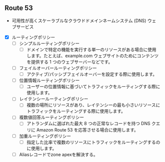## Route 53
* 可用性が高くスケーラブルなクラウドドメインネームシステム (DNS) ウェブサービス
- [X] ルーティングポリシー
  - [ ] シンプルルーティングポリシー 
    - [ ] ドメインで特定の機能を実行する単一のリソースがある場合に使用します。たとえば、example.com ウェブサイトのためにコンテンツを提供する 1 つのウェブサーバーなどです。
  - [ ] フェイルオーバールーティングポリシー
    - [ ] アクティブ/パッシブフェイルオーバーを設定する際に使用します。
  - [ ] 位置情報ルーティングポリシー
    - [ ] ユーザーの位置情報に基づいてトラフィックをルーティングする際に使用します。
  - [ ] レイテンシールーティングポリシー
    - [ ] 複数の場所にリソースがあり、レイテンシーの最も小さいリソースにトラフィックをルーティングする際に使用します。
  - [ ] 複数値回答ルーティングポリシー
    - [ ] アトランダムに選ばれた最大 8 つの正常なレコードを持つ DNS クエリに Amazon Route 53 を応答させる場合に使用します。
  - [ ] 加重ルーティングポリシー
    - [ ] 指定した比率で複数のリソースにトラフィックをルーティングするのに使用します。
  - [ ] Aliasレコードでzone apexを解決する。
